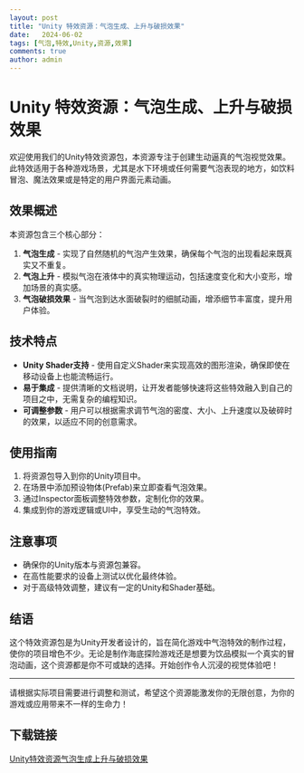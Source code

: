 ```yaml
---
layout: post
title: "Unity 特效资源：气泡生成、上升与破损效果"
date:   2024-06-02
tags: [气泡,特效,Unity,资源,效果]
comments: true
author: admin
---
```

# Unity 特效资源：气泡生成、上升与破损效果

欢迎使用我们的Unity特效资源包，本资源专注于创建生动逼真的气泡视觉效果。此特效适用于各种游戏场景，尤其是水下环境或任何需要气泡表现的地方，如饮料冒泡、魔法效果或是特定的用户界面元素动画。

## 效果概述
本资源包含三个核心部分：
1. **气泡生成** - 实现了自然随机的气泡产生效果，确保每个气泡的出现看起来既真实又不重复。
2. **气泡上升** - 模拟气泡在液体中的真实物理运动，包括速度变化和大小变形，增加场景的真实感。
3. **气泡破损效果** - 当气泡到达水面破裂时的细腻动画，增添细节丰富度，提升用户体验。

## 技术特点
- **Unity Shader支持** - 使用自定义Shader来实现高效的图形渲染，确保即使在移动设备上也能流畅运行。
- **易于集成** - 提供清晰的文档说明，让开发者能够快速将这些特效融入到自己的项目之中，无需复杂的编程知识。
- **可调整参数** - 用户可以根据需求调节气泡的密度、大小、上升速度以及破碎时的效果，以适应不同的创意需求。

## 使用指南
1. 将资源包导入到你的Unity项目中。
2. 在场景中添加预设物体(Prefab)来立即查看气泡效果。
3. 通过Inspector面板调整特效参数，定制化你的效果。
4. 集成到你的游戏逻辑或UI中，享受生动的气泡特效。

## 注意事项
- 确保你的Unity版本与资源包兼容。
- 在高性能要求的设备上测试以优化最终体验。
- 对于高级特效调整，建议有一定的Unity和Shader基础。

## 结语
这个特效资源包是为Unity开发者设计的，旨在简化游戏中气泡特效的制作过程，使你的项目增色不少。无论是制作海底探险游戏还是想要为饮品模拟一个真实的冒泡动画，这个资源都是你不可或缺的选择。开始创作令人沉浸的视觉体验吧！

---

请根据实际项目需要进行调整和测试，希望这个资源能激发你的无限创意，为你的游戏或应用带来不一样的生命力！

## 下载链接

[Unity特效资源气泡生成上升与破损效果](https://pan.quark.cn/s/ea2273e5342e)